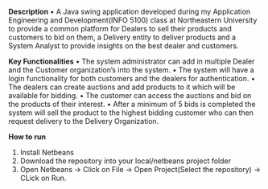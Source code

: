 **Description**
• A Java swing application developed during my Application Engineering and Development(INFO 5100) class at Northeastern University to provide a common platform for Dealers to sell their products and customers to bid on them, a Delivery entity to deliver products and a System Analyst to provide insights on the best dealer and customers.

**Key Functionalities**
• The system administrator can add in multiple Dealer and the Customer organization’s into the system. 
• The system will have a login functionality for both customers and the dealers for authentication. 
• The dealers can create auctions and add products to it which will be available for bidding.
• The customer can access the auctions and bid on the products of their interest. 
• After a minimum of 5 bids is completed the system will sell the product to the highest bidding customer who can then request delivery to the Delivery Organization.


**How to run**
1. Install Netbeans
2. Download the repository into your local/netbeans project folder
3. Open Netbeans -> Click on File -> Open Project(Select the repository) -> CLick on Run.
